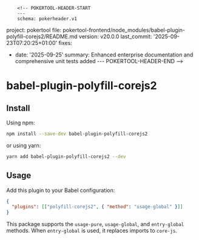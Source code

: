         <!-- POKERTOOL-HEADER-START
        ---
        schema: pokerheader.v1
project: pokertool
file: pokertool-frontend/node_modules/babel-plugin-polyfill-corejs2/README.md
version: v20.0.0
last_commit: '2025-09-23T07:20:25+01:00'
fixes:
- date: '2025-09-25'
  summary: Enhanced enterprise documentation and comprehensive unit tests added
        ---
        POKERTOOL-HEADER-END -->
# babel-plugin-polyfill-corejs2

## Install

Using npm:

```sh
npm install --save-dev babel-plugin-polyfill-corejs2
```

or using yarn:

```sh
yarn add babel-plugin-polyfill-corejs2 --dev
```

## Usage

Add this plugin to your Babel configuration:

```json
{
  "plugins": [["polyfill-corejs2", { "method": "usage-global" }]]
}
```

This package supports the `usage-pure`, `usage-global`, and `entry-global` methods.
When `entry-global` is used, it replaces imports to `core-js`.
